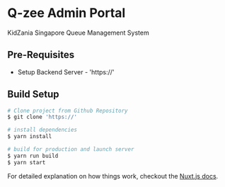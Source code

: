 # Q-zee Admin Portal

KidZania Singapore Queue Management System

## Pre-Requisites

* Setup Backend Server - 'https://'

## Build Setup

``` bash
# Clone project from Github Repository
$ git clone 'https://'

# install dependencies
$ yarn install

# build for production and launch server
$ yarn run build
$ yarn start
```

For detailed explanation on how things work, checkout the [Nuxt.js docs](https://github.com/nuxt/nuxt.js).
